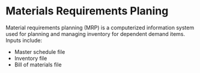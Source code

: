 # Materials Requirements Planing

Material requirements planning (MRP) is a computerized information system used for planning and managing inventory for dependent demand items. Inputs include:

- Master schedule file
- Inventory file
- Bill of materials file